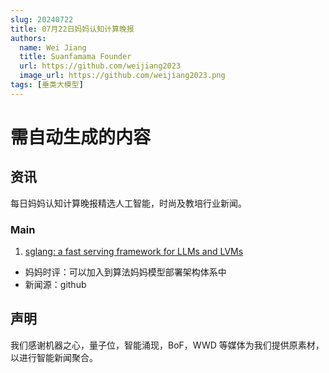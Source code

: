 ```yaml
---
slug: 20240722
title: 07月22日妈妈认知计算晚报
authors:
  name: Wei Jiang
  title: Suanfamama Founder
  url: https://github.com/weijiang2023
  image_url: https://github.com/weijiang2023.png
tags: [垂类大模型]
---
```


# 需自动生成的内容

## 资讯

每日妈妈认知计算晚报精选人工智能，时尚及教培行业新闻。

### Main

1. [sglang: a fast serving framework for LLMs and LVMs](https://github.com/sgl-project/sglang)

- 妈妈时评：可以加入到算法妈妈模型部署架构体系中
- 新闻源：github

## 声明

我们感谢机器之心，量子位，智能涌现，BoF，WWD 等媒体为我们提供原素材，以进行智能新闻聚合。
